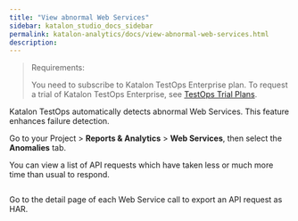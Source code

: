 ```yaml
---
title: "View abnormal Web Services"
sidebar: katalon_studio_docs_sidebar
permalink: katalon-analytics/docs/view-abnormal-web-services.html 
description: 
---
```


> Requirements:
>
> You need to subscribe to Katalon TestOps Enterprise plan. To request a trial of Katalon TestOps Enterprise, see [TestOps Trial Plans](https://docs.katalon.com/katalon-analytics/docs/trial-plans.html).

Katalon TestOps automatically detects abnormal Web Services. This feature enhances failure detection.

Go to your Project > **Reports & Analytics** > **Web Services**, then select the **Anomalies** tab. 

You can view a list of API requests which have taken less or much more time than usual to respond.

<img src="https://github.com/katalon-studio/docs-images/raw/master/katalon-analytics/docs/view-abnormal-web-services/abnormal-webservices.png" width="" height="" alt text = web anomalies page>

Go to the detail page of each Web Service call to export an API request as HAR.